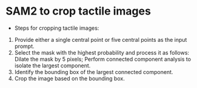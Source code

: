 # SAM2 to crop tactile images

  - Steps for cropping tactile images:
  
  1. Provide either a single central point or five central points as the input prompt.
  2. Select the mask with the highest probability and process it as follows: Dilate the mask by 5 pixels; Perform connected component analysis to isolate the largest component.
  3. Identify the bounding box of the largest connected component.
  4. Crop the image based on the bounding box.
